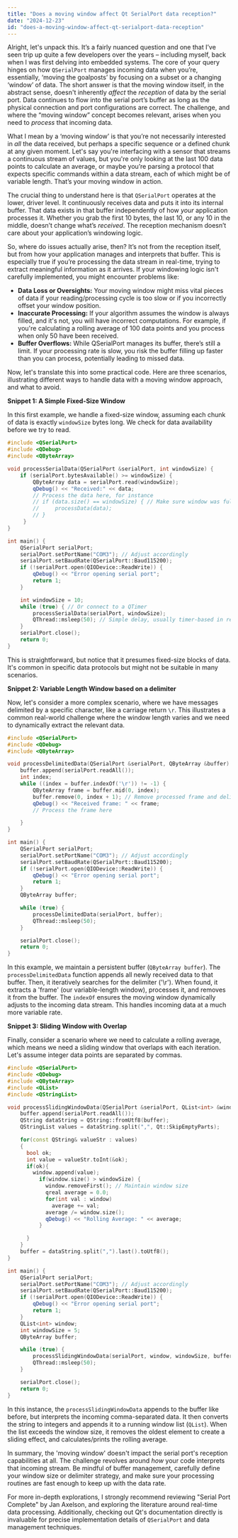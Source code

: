 ```yaml
---
title: "Does a moving window affect Qt SerialPort data reception?"
date: "2024-12-23"
id: "does-a-moving-window-affect-qt-serialport-data-reception"
---
```


Alright, let's unpack this. It’s a fairly nuanced question and one that I’ve seen trip up quite a few developers over the years – including myself, back when I was first delving into embedded systems. The core of your query hinges on how `QSerialPort` manages incoming data when you’re, essentially, ‘moving the goalposts’ by focusing on a subset or a changing ‘window’ of data. The short answer is that the moving window itself, in the abstract sense, doesn't inherently *affect* the *reception* of data by the serial port. Data continues to flow into the serial port’s buffer as long as the physical connection and port configurations are correct. The challenge, and where the “moving window” concept becomes relevant, arises when you need to *process* that incoming data.

What I mean by a ‘moving window’ is that you’re not necessarily interested in *all* the data received, but perhaps a specific sequence or a defined chunk at any given moment. Let's say you're interfacing with a sensor that streams a continuous stream of values, but you're only looking at the last 100 data points to calculate an average, or maybe you’re parsing a protocol that expects specific commands within a data stream, each of which might be of variable length. That’s your moving window in action.

The crucial thing to understand here is that `QSerialPort` operates at the lower, driver level. It continuously receives data and puts it into its internal buffer. That data exists in that buffer independently of how *your* application processes it. Whether you grab the first 10 bytes, the last 10, or any 10 in the middle, doesn’t change what’s *received*. The reception mechanism doesn’t care about your application’s windowing logic.

So, where do issues actually arise, then? It’s not from the reception itself, but from how your application manages and interprets that buffer. This is especially true if you’re processing the data stream in real-time, trying to extract meaningful information as it arrives. If your windowing logic isn't carefully implemented, you might encounter problems like:

*   **Data Loss or Oversights:** Your moving window might miss vital pieces of data if your reading/processing cycle is too slow or if you incorrectly offset your window position.
*   **Inaccurate Processing:** If your algorithm assumes the window is always filled, and it's not, you will have incorrect computations. For example, if you're calculating a rolling average of 100 data points and you process when only 50 have been received.
*   **Buffer Overflows:** While QSerialPort manages its buffer, there’s still a limit. If your processing rate is slow, you risk the buffer filling up faster than you can process, potentially leading to missed data.

Now, let's translate this into some practical code. Here are three scenarios, illustrating different ways to handle data with a moving window approach, and what to avoid.

**Snippet 1: A Simple Fixed-Size Window**

In this first example, we handle a fixed-size window, assuming each chunk of data is exactly `windowSize` bytes long. We check for data availability before we try to read.

```cpp
#include <QSerialPort>
#include <QDebug>
#include <QByteArray>

void processSerialData(QSerialPort &serialPort, int windowSize) {
    if (serialPort.bytesAvailable() >= windowSize) {
        QByteArray data = serialPort.read(windowSize);
        qDebug() << "Received:" << data;
        // Process the data here, for instance
        // if (data.size() == windowSize) { // Make sure window was full before processing
        //     processData(data);
        // }
     }
}

int main() {
    QSerialPort serialPort;
    serialPort.setPortName("COM3"); // Adjust accordingly
    serialPort.setBaudRate(QSerialPort::Baud115200);
    if (!serialPort.open(QIODevice::ReadWrite)) {
        qDebug() << "Error opening serial port";
        return 1;
    }

    int windowSize = 10;
    while (true) { // Or connect to a QTimer
        processSerialData(serialPort, windowSize);
        QThread::msleep(50); // Simple delay, usually timer-based in real apps
    }
    serialPort.close();
    return 0;
}
```

This is straightforward, but notice that it presumes fixed-size blocks of data. It's common in specific data protocols but might not be suitable in many scenarios.

**Snippet 2: Variable Length Window based on a delimiter**

Now, let's consider a more complex scenario, where we have messages delimited by a specific character, like a carriage return `\r`. This illustrates a common real-world challenge where the window length varies and we need to dynamically extract the relevant data.

```cpp
#include <QSerialPort>
#include <QDebug>
#include <QByteArray>

void processDelimitedData(QSerialPort &serialPort, QByteArray &buffer) {
    buffer.append(serialPort.readAll());
    int index;
    while ((index = buffer.indexOf('\r')) != -1) {
        QByteArray frame = buffer.mid(0, index);
        buffer.remove(0, index + 1); // Remove processed frame and delimiter
        qDebug() << "Received frame: " << frame;
        // Process the frame here

    }
}

int main() {
    QSerialPort serialPort;
    serialPort.setPortName("COM3"); // Adjust accordingly
    serialPort.setBaudRate(QSerialPort::Baud115200);
    if (!serialPort.open(QIODevice::ReadWrite)) {
        qDebug() << "Error opening serial port";
        return 1;
    }
    QByteArray buffer;

    while (true) {
        processDelimitedData(serialPort, buffer);
        QThread::msleep(50);
    }

    serialPort.close();
    return 0;
}
```

In this example, we maintain a persistent buffer (`QByteArray buffer`). The `processDelimitedData` function appends all newly received data to that buffer. Then, it iteratively searches for the delimiter ('\r'). When found, it extracts a 'frame' (our variable-length window), processes it, and removes it from the buffer. The `indexOf` ensures the moving window dynamically adjusts to the incoming data stream. This handles incoming data at a much more variable rate.

**Snippet 3: Sliding Window with Overlap**

Finally, consider a scenario where we need to calculate a rolling average, which means we need a sliding window that overlaps with each iteration. Let's assume integer data points are separated by commas.

```cpp
#include <QSerialPort>
#include <QDebug>
#include <QByteArray>
#include <QList>
#include <QStringList>

void processSlidingWindowData(QSerialPort &serialPort, QList<int> &window, int windowSize, QByteArray &buffer) {
    buffer.append(serialPort.readAll());
    QString dataString = QString::fromUtf8(buffer);
    QStringList values = dataString.split(",", Qt::SkipEmptyParts);

    for(const QString& valueStr : values)
    {
      bool ok;
      int value = valueStr.toInt(&ok);
      if(ok){
        window.append(value);
          if(window.size() > windowSize) {
            window.removeFirst(); // Maintain window size
            qreal average = 0.0;
            for(int val : window)
              average += val;
            average /= window.size();
            qDebug() << "Rolling Average: " << average;
          }

      }
    }
    buffer = dataString.split(",").last().toUtf8();
}

int main() {
    QSerialPort serialPort;
    serialPort.setPortName("COM3"); // Adjust accordingly
    serialPort.setBaudRate(QSerialPort::Baud115200);
    if (!serialPort.open(QIODevice::ReadWrite)) {
        qDebug() << "Error opening serial port";
        return 1;
    }
    QList<int> window;
    int windowSize = 5;
    QByteArray buffer;

    while (true) {
        processSlidingWindowData(serialPort, window, windowSize, buffer);
        QThread::msleep(50);
    }

    serialPort.close();
    return 0;
}
```

In this instance, the `processSlidingWindowData` appends to the buffer like before, but interprets the incoming comma-separated data. It then converts the string to integers and appends it to a running window list (`QList`). When the list exceeds the window size, it removes the oldest element to create a sliding effect, and calculates/prints the rolling average.

In summary, the 'moving window' doesn't impact the serial port's reception capabilities at all. The challenge revolves around *how* your code interprets that incoming stream. Be mindful of buffer management, carefully define your window size or delimiter strategy, and make sure your processing routines are fast enough to keep up with the data rate.

For more in-depth explorations, I strongly recommend reviewing "Serial Port Complete" by Jan Axelson, and exploring the literature around real-time data processing. Additionally, checking out Qt's documentation directly is invaluable for precise implementation details of `QSerialPort` and data management techniques.

